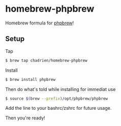 # homebrew-phpbrew

Homebrew formula for [phpbrew](https://github.com/c9s/phpbrew)!

## Setup

Tap

```bash
$ brew tap chadrien/homebrew-phpbrew
```

Install

```bash
$ brew install phpbrew
```

Then do what's told while installing for immediat use

```bash
$ source $(brew --prefix)/opt/phpbrew/phpbrew
```

Add the line to your bashrc/zshrc for future usage.

Then you're ready!
